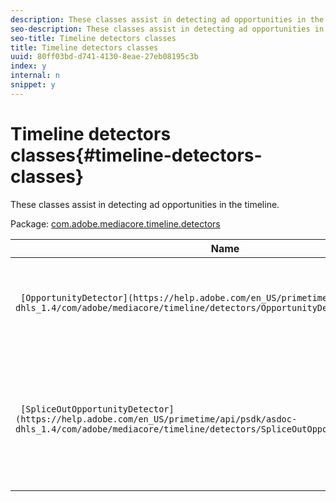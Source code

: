 ```yaml
---
description: These classes assist in detecting ad opportunities in the timeline.
seo-description: These classes assist in detecting ad opportunities in the timeline.
seo-title: Timeline detectors classes
title: Timeline detectors classes
uuid: 80ff03bd-d741-4130-8eae-27eb08195c3b
index: y
internal: n
snippet: y
---
```


# Timeline detectors classes{#timeline-detectors-classes}

These classes assist in detecting ad opportunities in the timeline.

 Package: [com.adobe.mediacore.timeline.detectors](https://help.adobe.com/en_US/primetime/api/psdk/asdoc-dhls_1.4/com/adobe/mediacore/timeline/detectors/package-detail.html) 

|  Name  | Description  |
|---|---|
| ` [OpportunityDetector](https://help.adobe.com/en_US/primetime/api/psdk/asdoc-dhls_1.4/com/adobe/mediacore/timeline/detectors/OpportunityDetector.html)`  | Interface that must be implemented by any opportunity detector class.  |
| ` [SpliceOutOpportunityDetector](https://help.adobe.com/en_US/primetime/api/psdk/asdoc-dhls_1.4/com/adobe/mediacore/timeline/detectors/SpliceOutOpportunityDetector.html)`  |Class that monitors the playback timeline and detects ad placement opportunities inserted into the manifest as `SpliceOut` comments.  |

